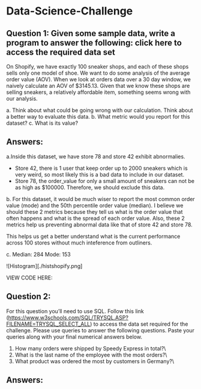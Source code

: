# Data-Science-Challenge

## Question 1: Given some sample data, write a program to answer the following: click here to access the required data set

On Shopify, we have exactly 100 sneaker shops, and each of these shops sells only one model of shoe. We want to do some analysis of the average order value (AOV). When we look at orders data over a 30 day window, we naively calculate an AOV of $3145.13. Given that we know these shops are selling sneakers, a relatively affordable item, something seems wrong with our analysis.

a. Think about what could be going wrong with our calculation. Think about a better way to evaluate this data.
b. What metric would you report for this dataset?
c. What is its value?

## Answers:

a.Inside this dataset, we have store 78 and store 42 exhibit abnormalies.

- Store 42, there is 1 user that keep order up to 2000 sneakers which is very weird, so most likely this is a bad data to include in our dataset.
- Store 78, the order_value for only a small amount of sneakers can not be as high as \$100000. Therefore, we should exclude this data.

b. For this dataset, it would be much wiser to report the most common order value (mode) and the 50th percentile order value (median). I believe we should these 2 metrics because they tell us what is the order value that often happens and what is the spread of each order value. Also, these 2 metrics help us preventing abnormal data like that of store 42 and store 78.

This helps us get a better understand what is the current performance across 100 stores without much inteference from outliners.

c.
Median: 284
Mode: 153

![Histogram][./histshopify.png]

VIEW CODE HERE:

## Question 2:

For this question you’ll need to use SQL. Follow this link (https://www.w3schools.com/SQL/TRYSQL.ASP?FILENAME=TRYSQL_SELECT_ALL) to access the data set required for the challenge. Please use queries to answer the following questions. Paste your queries along with your final numerical answers below.

1. How many orders were shipped by Speedy Express in total?\
2. What is the last name of the employee with the most orders?\
3. What product was ordered the most by customers in Germany?\

## Answers:
